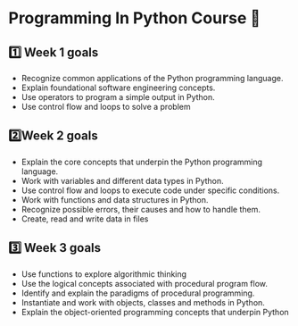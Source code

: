 # Programming In Python Course 🐍

## 1️⃣ Week  1 goals

- Recognize common applications of the Python programming language.
- Explain foundational software engineering concepts.
- Use operators to program a simple output in Python.
- Use control flow and loops to solve a problem

## 2️⃣Week 2 goals

- Explain the core concepts that underpin the Python programming language.
- Work with variables and different data types in Python.
- Use control flow and loops to execute code under specific conditions.
- Work with functions and data structures in Python.
- Recognize possible errors, their causes and how to handle them.
- Create, read and write data in files

## 3️⃣ Week 3 goals

- Use functions to explore algorithmic thinking
- Use the logical concepts associated with procedural program flow.
- Identify and explain the paradigms of procedural programming.
- Instantiate and work with objects, classes and methods in Python.
- Explain the object-oriented programming concepts that underpin Python
